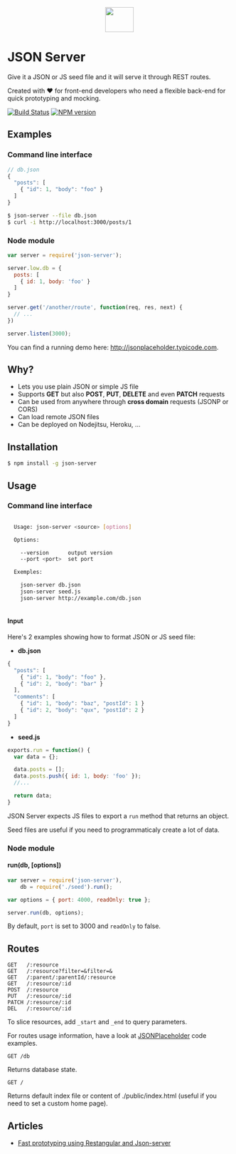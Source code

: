 <p align="center">
  <img height="56" width="64" src="http://i.imgur.com/dLeJmw6.png"/>
</p>

# JSON Server

Give it a JSON or JS seed file and it will serve it through REST routes.

Created with :heart: for front-end developers who need a flexible back-end for quick prototyping and mocking.

[![Build Status](https://travis-ci.org/typicode/json-server.svg)](https://travis-ci.org/typicode/json-server)
[![NPM version](https://badge.fury.io/js/json-server.svg)](http://badge.fury.io/js/json-server)

## Examples

### Command line interface

```javascript
// db.json
{ 
  "posts": [
    { "id": 1, "body": "foo" }
  ]
}
```

```bash
$ json-server --file db.json
$ curl -i http://localhost:3000/posts/1
```

### Node module

```javascript
var server = require('json-server');

server.low.db = { 
  posts: [
    { id: 1, body: 'foo' }
  ]
}

server.get('/another/route', function(req, res, next) {
  // ...
})

server.listen(3000);
```

You can find a running demo here: http://jsonplaceholder.typicode.com.

## Why?

* Lets you use plain JSON or simple JS file
* Supports __GET__ but also __POST__, __PUT__, __DELETE__ and even __PATCH__ requests
* Can be used from anywhere through __cross domain__ requests (JSONP or CORS)
* Can load remote JSON files
* Can be deployed on Nodejitsu, Heroku, ...


## Installation

```bash
$ npm install -g json-server
```

## Usage

### Command line interface

```bash

  Usage: json-server <source> [options]

  Options:

    --version      output version
    --port <port>  set port

  Exemples:

    json-server db.json
    json-server seed.js
    json-server http://example.com/db.json
    
```

#### Input

Here's 2 examples showing how to format JSON or JS seed file:

* __db.json__

```javascript
{
  "posts": [
    { "id": 1, "body": "foo" },
    { "id": 2, "body": "bar" }
  ],
  "comments": [
    { "id": 1, "body": "baz", "postId": 1 }
    { "id": 2, "body": "qux", "postId": 2 }
  ]
}
```

* __seed.js__

```javascript
exports.run = function() {
  var data = {};

  data.posts = [];
  data.posts.push({ id: 1, body: 'foo' });
  //...

  return data;
}
```

JSON Server expects JS files to export a ```run``` method that returns an object.

Seed files are useful if you need to programmaticaly create a lot of data.

### Node module

#### run(db, [options])

```javascript
var server = require('json-server'),
    db = require('./seed').run();

var options = { port: 4000, readOnly: true };

server.run(db, options);
```

By default, ```port``` is set to 3000 and ```readOnly``` to false.

## Routes

```
GET   /:resource
GET   /:resource?filter=&filter=&
GET   /:parent/:parentId/:resource
GET   /:resource/:id
POST  /:resource
PUT   /:resource/:id
PATCH /:resource/:id
DEL   /:resource/:id
```

To slice resources, add `_start` and `_end` to query parameters.

For routes usage information, have a look at [JSONPlaceholder](https://github.com/typicode/jsonplaceholder) code examples.

```
GET /db
```

Returns database state.

```
GET /
```

Returns default index file or content of ./public/index.html (useful if you need to set a custom home page).

## Articles

* [Fast prototyping using Restangular and Json-server](http://bahmutov.calepin.co/fast-prototyping-using-restangular-and-json-server.html)
